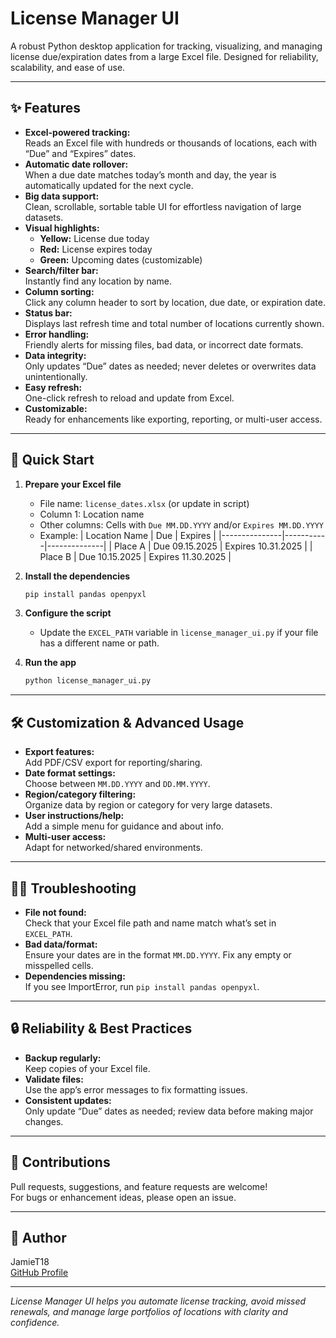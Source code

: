 # License Manager UI

A robust Python desktop application for tracking, visualizing, and managing license due/expiration dates from a large Excel file. Designed for reliability, scalability, and ease of use.

---

## ✨ Features

- **Excel-powered tracking:**  
  Reads an Excel file with hundreds or thousands of locations, each with “Due” and “Expires” dates.
- **Automatic date rollover:**  
  When a due date matches today’s month and day, the year is automatically updated for the next cycle.
- **Big data support:**  
  Clean, scrollable, sortable table UI for effortless navigation of large datasets.
- **Visual highlights:**  
  - **Yellow:** License due today  
  - **Red:** License expires today  
  - **Green:** Upcoming dates (customizable)
- **Search/filter bar:**  
  Instantly find any location by name.
- **Column sorting:**  
  Click any column header to sort by location, due date, or expiration date.
- **Status bar:**  
  Displays last refresh time and total number of locations currently shown.
- **Error handling:**  
  Friendly alerts for missing files, bad data, or incorrect date formats.
- **Data integrity:**  
  Only updates “Due” dates as needed; never deletes or overwrites data unintentionally.
- **Easy refresh:**  
  One-click refresh to reload and update from Excel.
- **Customizable:**  
  Ready for enhancements like exporting, reporting, or multi-user access.

---

## 🚀 Quick Start

1. **Prepare your Excel file**  
   - File name: `license_dates.xlsx` (or update in script)
   - Column 1: Location name  
   - Other columns: Cells with `Due MM.DD.YYYY` and/or `Expires MM.DD.YYYY`
   - Example:
     | Location Name | Due       | Expires      |
     |---------------|-----------|--------------|
     | Place A       | Due 09.15.2025 | Expires 10.31.2025 |
     | Place B       | Due 10.15.2025 | Expires 11.30.2025 |

2. **Install the dependencies**
   ```bash
   pip install pandas openpyxl
   ```

3. **Configure the script**
   - Update the `EXCEL_PATH` variable in `license_manager_ui.py` if your file has a different name or path.

4. **Run the app**
   ```bash
   python license_manager_ui.py
   ```

---

## 🛠 Customization & Advanced Usage

- **Export features:**  
  Add PDF/CSV export for reporting/sharing.
- **Date format settings:**  
  Choose between `MM.DD.YYYY` and `DD.MM.YYYY`.
- **Region/category filtering:**  
  Organize data by region or category for very large datasets.
- **User instructions/help:**  
  Add a simple menu for guidance and about info.
- **Multi-user access:**  
  Adapt for networked/shared environments.

---

## 🧑‍💻 Troubleshooting

- **File not found:**  
  Check that your Excel file path and name match what’s set in `EXCEL_PATH`.
- **Bad data/format:**  
  Ensure your dates are in the format `MM.DD.YYYY`. Fix any empty or misspelled cells.
- **Dependencies missing:**  
  If you see ImportError, run `pip install pandas openpyxl`.

---

## 🔒 Reliability & Best Practices

- **Backup regularly:**  
  Keep copies of your Excel file.
- **Validate files:**  
  Use the app’s error messages to fix formatting issues.
- **Consistent updates:**  
  Only update “Due” dates as needed; review data before making major changes.

---

## 🤝 Contributions

Pull requests, suggestions, and feature requests are welcome!  
For bugs or enhancement ideas, please open an issue.

---

## 👤 Author

JamieT18  
[GitHub Profile](https://github.com/JamieT18)

---

*License Manager UI helps you automate license tracking, avoid missed renewals, and manage large portfolios of locations with clarity and confidence.*
